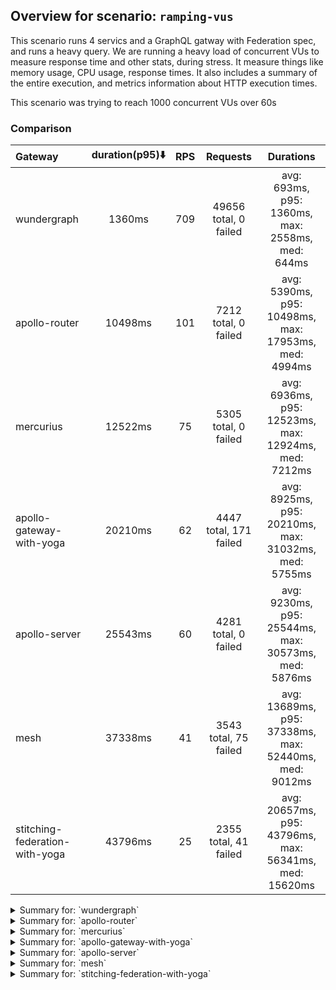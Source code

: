 ## Overview for scenario: `ramping-vus`


This scenario runs 4 servics and a GraphQL gatway with Federation spec, and runs a heavy query. We are running a heavy load of concurrent VUs to measure response time and other stats, during stress. It measure things like memory usage, CPU usage, response times. It also includes a summary of the entire execution, and metrics information about HTTP execution times.


This scenario was trying to reach 1000 concurrent VUs over 60s


### Comparison


| Gateway                        | duration(p95)⬇️ |  RPS  |        Requests        |                       Durations                        |
| :----------------------------- | :-------------: | :---: | :--------------------: | :----------------------------------------------------: |
| wundergraph                    |     1360ms      |  709  | 49656 total, 0 failed  |    avg: 693ms, p95: 1360ms, max: 2558ms, med: 644ms    |
| apollo-router                  |     10498ms     |  101  |  7212 total, 0 failed  |  avg: 5390ms, p95: 10498ms, max: 17953ms, med: 4994ms  |
| mercurius                      |     12522ms     |  75   |  5305 total, 0 failed  |  avg: 6936ms, p95: 12523ms, max: 12924ms, med: 7212ms  |
| apollo-gateway-with-yoga       |     20210ms     |  62   | 4447 total, 171 failed |  avg: 8925ms, p95: 20210ms, max: 31032ms, med: 5755ms  |
| apollo-server                  |     25543ms     |  60   |  4281 total, 0 failed  |  avg: 9230ms, p95: 25544ms, max: 30573ms, med: 5876ms  |
| mesh                           |     37338ms     |  41   | 3543 total, 75 failed  | avg: 13689ms, p95: 37338ms, max: 52440ms, med: 9012ms  |
| stitching-federation-with-yoga |     43796ms     |  25   | 2355 total, 41 failed  | avg: 20657ms, p95: 43796ms, max: 56341ms, med: 15620ms |



<details>
  <summary>Summary for: `wundergraph`</summary>

  **K6 Output**




```
     ✓ response code was 200
     ✓ no_errors
     ✓ expected_result

     checks.........................: 100.00% ✓ 148968     ✗ 0     
     data_received..................: 241 MB  3.4 MB/s
     data_sent......................: 59 MB   842 kB/s
     http_req_blocked...............: avg=1.03ms   min=1.3µs  med=2.5µs    max=982.36ms p(90)=4.1µs   p(95)=8.69µs 
     http_req_connecting............: avg=1ms      min=0s     med=0s       max=982.28ms p(90)=0s      p(95)=0s     
     http_req_duration..............: avg=693.06ms min=8.29ms med=643.58ms max=2.55s    p(90)=1.21s   p(95)=1.36s  
       { expected_response:true }...: avg=693.06ms min=8.29ms med=643.58ms max=2.55s    p(90)=1.21s   p(95)=1.36s  
     http_req_failed................: 0.00%   ✓ 0          ✗ 49656 
     http_req_receiving.............: avg=4.49ms   min=20.7µs med=49.4µs   max=507.56ms p(90)=280.9µs p(95)=1.11ms 
     http_req_sending...............: avg=1.01ms   min=9.4µs  med=14.7µs   max=512.3ms  p(90)=48.09µs p(95)=142.8µs
     http_req_tls_handshaking.......: avg=0s       min=0s     med=0s       max=0s       p(90)=0s      p(95)=0s     
     http_req_waiting...............: avg=687.55ms min=8.2ms  med=638.69ms max=2.55s    p(90)=1.21s   p(95)=1.35s  
     http_reqs......................: 49656   709.275075/s
     iteration_duration.............: avg=697ms    min=8.69ms med=646.99ms max=2.55s    p(90)=1.22s   p(95)=1.36s  
     iterations.....................: 49656   709.275075/s
     vus............................: 9       min=9        max=994 
     vus_max........................: 1000    min=1000     max=1000
```


**Performance Overview**


<img src="https://imagedelivery.net/KYe9TScr4TldYHA48pczVg/346afe6a-d777-4716-c1b6-58d1610b2200/public" alt="Performance Overview" />


**HTTP Overview**


<img src="https://imagedelivery.net/KYe9TScr4TldYHA48pczVg/32cc13e7-929a-4675-0082-52adde2bc700/public" alt="HTTP Overview" />


  </details>

<details>
  <summary>Summary for: `apollo-router`</summary>

  **K6 Output**




```
     ✓ response code was 200
     ✗ no_errors
      ↳  99% — ✓ 7188 / ✗ 24
     ✓ expected_result

     checks.........................: 99.88% ✓ 21612      ✗ 24    
     data_received..................: 35 MB  494 kB/s
     data_sent......................: 8.6 MB 120 kB/s
     http_req_blocked...............: avg=335.74µs min=1.3µs    med=2.29µs max=47.36ms p(90)=349.19µs p(95)=425.41µs
     http_req_connecting............: avg=323.97µs min=0s       med=0s     max=47.31ms p(90)=287.6µs  p(95)=357.81µs
     http_req_duration..............: avg=5.38s    min=179.17ms med=4.99s  max=17.95s  p(90)=9.47s    p(95)=10.49s  
       { expected_response:true }...: avg=5.38s    min=179.17ms med=4.99s  max=17.95s  p(90)=9.47s    p(95)=10.49s  
     http_req_failed................: 0.00%  ✓ 0          ✗ 7212  
     http_req_receiving.............: avg=60.43µs  min=17.39µs  med=51µs   max=7.84ms  p(90)=78.4µs   p(95)=87.19µs 
     http_req_sending...............: avg=55.04µs  min=7.4µs    med=13.6µs max=10.93ms p(90)=53.8µs   p(95)=69.14µs 
     http_req_tls_handshaking.......: avg=0s       min=0s       med=0s     max=0s      p(90)=0s       p(95)=0s      
     http_req_waiting...............: avg=5.38s    min=179.03ms med=4.99s  max=17.95s  p(90)=9.47s    p(95)=10.49s  
     http_reqs......................: 7212   101.171086/s
     iteration_duration.............: avg=5.39s    min=180.06ms med=4.99s  max=17.95s  p(90)=9.47s    p(95)=10.49s  
     iterations.....................: 7212   101.171086/s
     vus............................: 133    min=57       max=1000
     vus_max........................: 1000   min=1000     max=1000
```


**Performance Overview**


<img src="https://imagedelivery.net/KYe9TScr4TldYHA48pczVg/27d5494d-04e2-4b61-3e88-77238922fe00/public" alt="Performance Overview" />


**HTTP Overview**


<img src="https://imagedelivery.net/KYe9TScr4TldYHA48pczVg/d2088454-f4a1-4d37-56e3-c730d8b72200/public" alt="HTTP Overview" />


  </details>

<details>
  <summary>Summary for: `mercurius`</summary>

  **K6 Output**




```
     ✓ response code was 200
     ✓ no_errors
     ✓ expected_result

     checks.........................: 100.00% ✓ 15915     ✗ 0     
     data_received..................: 26 MB   371 kB/s
     data_sent......................: 6.3 MB  90 kB/s
     http_req_blocked...............: avg=105.79µs min=1.4µs  med=2.6µs  max=15.47ms p(90)=406.82µs p(95)=449.68µs
     http_req_connecting............: avg=86.92µs  min=0s     med=0s     max=15.4ms  p(90)=336.66µs p(95)=378.98µs
     http_req_duration..............: avg=6.93s    min=9.73ms med=7.21s  max=12.92s  p(90)=11.92s   p(95)=12.52s  
       { expected_response:true }...: avg=6.93s    min=9.73ms med=7.21s  max=12.92s  p(90)=11.92s   p(95)=12.52s  
     http_req_failed................: 0.00%   ✓ 0         ✗ 5305  
     http_req_receiving.............: avg=66.31µs  min=20.2µs med=61.2µs max=2.11ms  p(90)=87.3µs   p(95)=95.88µs 
     http_req_sending...............: avg=33.79µs  min=7.7µs  med=15.9µs max=6.66ms  p(90)=63.2µs   p(95)=74.6µs  
     http_req_tls_handshaking.......: avg=0s       min=0s     med=0s     max=0s      p(90)=0s       p(95)=0s      
     http_req_waiting...............: avg=6.93s    min=9.65ms med=7.21s  max=12.92s  p(90)=11.92s   p(95)=12.52s  
     http_reqs......................: 5305    75.773815/s
     iteration_duration.............: avg=6.93s    min=10.1ms med=7.21s  max=12.92s  p(90)=11.92s   p(95)=12.52s  
     iterations.....................: 5305    75.773815/s
     vus............................: 6       min=6       max=1000
     vus_max........................: 1000    min=1000    max=1000
```


**Performance Overview**


<img src="https://imagedelivery.net/KYe9TScr4TldYHA48pczVg/d6dcb272-7135-40d5-5067-3b874c182f00/public" alt="Performance Overview" />


**HTTP Overview**


<img src="https://imagedelivery.net/KYe9TScr4TldYHA48pczVg/987d0113-8db5-4e49-94a3-209f68681e00/public" alt="HTTP Overview" />


  </details>

<details>
  <summary>Summary for: `apollo-gateway-with-yoga`</summary>

  **K6 Output**




```
     ✗ response code was 200
      ↳  96% — ✓ 4276 / ✗ 171
     ✗ no_errors
      ↳  66% — ✓ 2968 / ✗ 1479
     ✗ expected_result
      ↳  95% — ✓ 4067 / ✗ 209

     checks.........................: 85.88% ✓ 11311     ✗ 1859  
     data_received..................: 19 MB  272 kB/s
     data_sent......................: 5.3 MB 74 kB/s
     http_req_blocked...............: avg=539.51µs min=1.1µs    med=2.6µs  max=39.96ms  p(90)=492.94µs p(95)=724.18µs
     http_req_connecting............: avg=494.29µs min=0s       med=0s     max=39.9ms   p(90)=414.66µs p(95)=599.01µs
     http_req_duration..............: avg=8.92s    min=105.11ms med=5.75s  max=31.03s   p(90)=18.36s   p(95)=20.21s  
       { expected_response:true }...: avg=9.08s    min=105.11ms med=5.79s  max=31.03s   p(90)=18.7s    p(95)=20.25s  
     http_req_failed................: 3.84%  ✓ 171       ✗ 4276  
     http_req_receiving.............: avg=762.22µs min=16.1µs   med=57.2µs max=110.57ms p(90)=98.8µs   p(95)=603.57µs
     http_req_sending...............: avg=114.43µs min=7µs      med=16.8µs max=28.55ms  p(90)=85.18µs  p(95)=117.68µs
     http_req_tls_handshaking.......: avg=0s       min=0s       med=0s     max=0s       p(90)=0s       p(95)=0s      
     http_req_waiting...............: avg=8.92s    min=104.96ms med=5.75s  max=31.03s   p(90)=18.36s   p(95)=20.19s  
     http_reqs......................: 4447   62.432069/s
     iteration_duration.............: avg=8.92s    min=105.51ms med=5.75s  max=31.03s   p(90)=18.36s   p(95)=20.23s  
     iterations.....................: 4447   62.432069/s
     vus............................: 217    min=55      max=1000
     vus_max........................: 1000   min=1000    max=1000
```


**Performance Overview**


<img src="https://imagedelivery.net/KYe9TScr4TldYHA48pczVg/8dba0e25-f83b-4b17-6026-03963658e200/public" alt="Performance Overview" />


**HTTP Overview**


<img src="https://imagedelivery.net/KYe9TScr4TldYHA48pczVg/4e86977e-41a8-4de9-c5b4-a4aaf6683c00/public" alt="HTTP Overview" />


  </details>

<details>
  <summary>Summary for: `apollo-server`</summary>

  **K6 Output**




```
     ✓ response code was 200
     ✗ no_errors
      ↳  83% — ✓ 3567 / ✗ 714
     ✗ expected_result
      ↳  95% — ✓ 4095 / ✗ 186

     checks.........................: 92.99% ✓ 11943     ✗ 900   
     data_received..................: 21 MB  297 kB/s
     data_sent......................: 5.1 MB 72 kB/s
     http_req_blocked...............: avg=133.26µs min=1.4µs   med=2.5µs  max=14.92ms p(90)=472.4µs p(95)=519.5µs
     http_req_connecting............: avg=113.74µs min=0s      med=0s     max=14.84ms p(90)=394.9µs p(95)=434.3µs
     http_req_duration..............: avg=9.22s    min=34.45ms med=5.87s  max=30.57s  p(90)=24.12s  p(95)=25.54s 
       { expected_response:true }...: avg=9.22s    min=34.45ms med=5.87s  max=30.57s  p(90)=24.12s  p(95)=25.54s 
     http_req_failed................: 0.00%  ✓ 0         ✗ 4281  
     http_req_receiving.............: avg=65.4µs   min=21.1µs  med=58.7µs max=1.27ms  p(90)=89.7µs  p(95)=101.8µs
     http_req_sending...............: avg=41.81µs  min=8.8µs   med=15.3µs max=10.44ms p(90)=77.3µs  p(95)=92.4µs 
     http_req_tls_handshaking.......: avg=0s       min=0s      med=0s     max=0s      p(90)=0s      p(95)=0s     
     http_req_waiting...............: avg=9.22s    min=34.37ms med=5.87s  max=30.57s  p(90)=24.12s  p(95)=25.54s 
     http_reqs......................: 4281   60.441939/s
     iteration_duration.............: avg=9.23s    min=34.73ms med=5.87s  max=30.57s  p(90)=24.12s  p(95)=25.54s 
     iterations.....................: 4281   60.441939/s
     vus............................: 86     min=57      max=1000
     vus_max........................: 1000   min=1000    max=1000
```


**Performance Overview**


<img src="https://imagedelivery.net/KYe9TScr4TldYHA48pczVg/c448c308-4854-4802-eebe-bb2bf11eaf00/public" alt="Performance Overview" />


**HTTP Overview**


<img src="https://imagedelivery.net/KYe9TScr4TldYHA48pczVg/a2310247-a8f2-4324-4ff9-2b2e2fcb6d00/public" alt="HTTP Overview" />


  </details>

<details>
  <summary>Summary for: `mesh`</summary>

  **K6 Output**




```
     ✗ response code was 200
      ↳  97% — ✓ 3468 / ✗ 75
     ✗ no_errors
      ↳  69% — ✓ 2469 / ✗ 1074
     ✗ expected_result
      ↳  95% — ✓ 3328 / ✗ 140

     checks.........................: 87.78% ✓ 9265      ✗ 1289  
     data_received..................: 18 MB  210 kB/s
     data_sent......................: 4.2 MB 49 kB/s
     http_req_blocked...............: avg=803.73µs min=1.4µs    med=2.5µs  max=75.25ms p(90)=483.26µs p(95)=554µs   
     http_req_connecting............: avg=780.61µs min=0s       med=0s     max=74.98ms p(90)=415.58µs p(95)=476.82µs
     http_req_duration..............: avg=13.68s   min=913.82ms med=9.01s  max=52.44s  p(90)=32.98s   p(95)=37.33s  
       { expected_response:true }...: avg=13.91s   min=935.87ms med=9.18s  max=52.44s  p(90)=33.04s   p(95)=37.49s  
     http_req_failed................: 2.11%  ✓ 75        ✗ 3468  
     http_req_receiving.............: avg=154.51µs min=20µs     med=59.2µs max=36.78ms p(90)=98.96µs  p(95)=130.68µs
     http_req_sending...............: avg=72.13µs  min=7.4µs    med=17µs   max=9.94ms  p(90)=81.08µs  p(95)=102.49µs
     http_req_tls_handshaking.......: avg=0s       min=0s       med=0s     max=0s      p(90)=0s       p(95)=0s      
     http_req_waiting...............: avg=13.68s   min=913.52ms med=9.01s  max=52.44s  p(90)=32.98s   p(95)=37.33s  
     http_reqs......................: 3543   41.622912/s
     iteration_duration.............: avg=13.69s   min=926.14ms med=9.01s  max=52.44s  p(90)=32.98s   p(95)=37.33s  
     iterations.....................: 3543   41.622912/s
     vus............................: 92     min=56      max=1000
     vus_max........................: 1000   min=1000    max=1000
```


**Performance Overview**


<img src="https://imagedelivery.net/KYe9TScr4TldYHA48pczVg/8757d57b-af40-454f-4e51-45dcde8d4000/public" alt="Performance Overview" />


**HTTP Overview**


<img src="https://imagedelivery.net/KYe9TScr4TldYHA48pczVg/73290d78-a66a-426a-d1e8-baf398101000/public" alt="HTTP Overview" />


  </details>

<details>
  <summary>Summary for: `stitching-federation-with-yoga`</summary>

  **K6 Output**




```
     ✗ response code was 200
      ↳  98% — ✓ 2314 / ✗ 41
     ✗ no_errors
      ↳  41% — ✓ 971 / ✗ 1384
     ✗ expected_result
      ↳  86% — ✓ 2004 / ✗ 310

     checks.........................: 75.29% ✓ 5289      ✗ 1735  
     data_received..................: 15 MB  158 kB/s
     data_sent......................: 2.9 MB 31 kB/s
     http_req_blocked...............: avg=729.67µs min=1.3µs    med=3.4µs   max=42.35ms p(90)=471.46µs p(95)=558.19µs
     http_req_connecting............: avg=698.36µs min=0s       med=0s      max=42.18ms p(90)=397.24µs p(95)=475.57µs
     http_req_duration..............: avg=20.65s   min=905.73ms med=15.62s  max=56.34s  p(90)=42.18s   p(95)=43.79s  
       { expected_response:true }...: avg=20.99s   min=2.42s    med=15.9s   max=56.34s  p(90)=42.28s   p(95)=44.15s  
     http_req_failed................: 1.74%  ✓ 41        ✗ 2314  
     http_req_receiving.............: avg=226.3µs  min=24.29µs  med=64.8µs  max=29.73ms p(90)=120.1µs  p(95)=164.03µs
     http_req_sending...............: avg=67.35µs  min=8.4µs    med=24.29µs max=16.68ms p(90)=90.7µs   p(95)=115.52µs
     http_req_tls_handshaking.......: avg=0s       min=0s       med=0s      max=0s      p(90)=0s       p(95)=0s      
     http_req_waiting...............: avg=20.65s   min=887.75ms med=15.62s  max=56.34s  p(90)=42.18s   p(95)=43.79s  
     http_reqs......................: 2355   25.547122/s
     iteration_duration.............: avg=20.65s   min=928.37ms med=15.62s  max=56.34s  p(90)=42.18s   p(95)=43.79s  
     iterations.....................: 2355   25.547122/s
     vus............................: 10     min=10      max=1000
     vus_max........................: 1000   min=1000    max=1000
```


**Performance Overview**


<img src="https://imagedelivery.net/KYe9TScr4TldYHA48pczVg/5cb442d3-843d-4ae6-c39b-3b31ac294f00/public" alt="Performance Overview" />


**HTTP Overview**


<img src="https://imagedelivery.net/KYe9TScr4TldYHA48pczVg/4e080fbe-f1e4-4015-3d3e-09349e22ce00/public" alt="HTTP Overview" />


  </details>